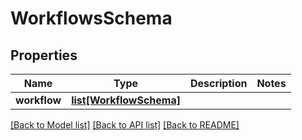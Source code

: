 # WorkflowsSchema

## Properties
Name | Type | Description | Notes
------------ | ------------- | ------------- | -------------
**workflow** | [**list[WorkflowSchema]**](WorkflowSchema.md) |  | 

[[Back to Model list]](../README.md#documentation-for-models) [[Back to API list]](../README.md#documentation-for-api-endpoints) [[Back to README]](../README.md)


